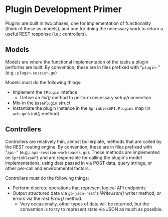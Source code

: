 # Plugin Development Primer


Plugins are built in two phases; one for implementation of functionality (think of these as models), and one for doing the necessary work to return a useful REST response (i.e.: controllers).

## Models

Models are where the functional implementation of the tasks a plugin performs are built.  By convention, these are in files prefixed with "`plugin-`" (e.g.: `plugin-session.go`)

Models must do the following things:

* Implement the `IPlugin` inteface
  * Define an _Init()_ method to perform necessary setup/connection
* Mix-in the `BasePlugin` struct
* Instantiate the plugin instance in the `SprinklesAPI.Plugins` map (in `web.go`'s _Init()_ method)


## Controllers

Controllers are relatively thin, almost boilerplate, methods that are called by the REST routing engine.  By convention, these are in files prefixed with "`api-`" (e.g.: `api-session-workspaces.go`).  These methods are implemented on `SprinklesAPI` and are responsible for calling the plugin's model implementations, using data passed in via POST data, query strings, or other per-call and environmental factors.

Controllers must do the following things:

* Perform discrete operations that represent logical API endpoints
* Output structured data via `go-json-rest`'s _WriteJson()_ writer method, or errors via the _rest.Error()_ method.
  * Very occasionally, other types of data will be returned, but the convention is to try to represent state via JSON as much as possible.
